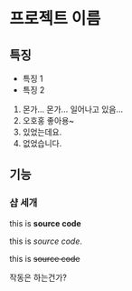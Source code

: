# 프로젝트 이름

## 특징

* 특징 1
* 특징 2 

1. 몬가... 몬가... 일어나고 있음...
1. 오호홍 좋아용~
1. 있었는데요.
1. 없었습니다.

## 기능

### 샵 세개

this is **source code**

this is _source code_.

this is ~~source code~~

작동은 하는건가?